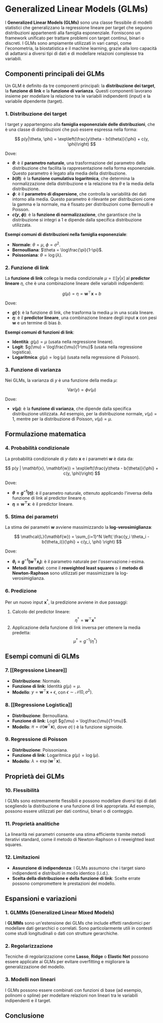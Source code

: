 # Generalized Linear Models (GLMs)

I **Generalized Linear Models (GLMs)** sono una classe flessibile di modelli statistici che generalizzano la regressione lineare per target che seguono distribuzioni appartenenti alla famiglia esponenziale. Forniscono un framework unificato per trattare problemi con target continui, binari o discreti. I GLMs sono ampiamente utilizzati in vari campi, come l'econometria, la biostatistica e il machine learning, grazie alla loro capacità di adattarsi a diversi tipi di dati e di modellare relazioni complesse tra variabili.

## Componenti principali dei GLMs

Un GLM è definito da tre componenti principali: la **distribuzione dei target**, la **funzione di link** e la **funzione di varianza**. Questi componenti lavorano insieme per modellare la relazione tra le variabili indipendenti (input) e la variabile dipendente (target).

### 1. Distribuzione dei target

I target $y$ appartengono alla **famiglia esponenziale delle distribuzioni**, che è una classe di distribuzioni che può essere espressa nella forma:

$$
p(y|\theta, \phi) = \exp\left(\frac{y\theta - b(\theta)}{\phi} + c(y, \phi)\right)
$$

Dove:
- **$\theta$**: è il **parametro naturale**, una trasformazione del parametro della distribuzione che facilita la rappresentazione nella forma esponenziale. Questo parametro è legato alla media della distribuzione.
- **$b(\theta)$**: è la **funzione cumulativa logaritmica**, che determina la normalizzazione della distribuzione e la relazione tra $\theta$ e la media della distribuzione.
- **$\phi$**: è il **parametro di dispersione**, che controlla la variabilità dei dati intorno alla media. Questo parametro è rilevante per distribuzioni come la gamma e la normale, ma è fissato per distribuzioni come Bernoulli e Poisson.
- **$c(y, \phi)$**: è la **funzione di normalizzazione**, che garantisce che la distribuzione si integri a 1 e dipende dalla specifica distribuzione utilizzata.

**Esempi comuni di distribuzioni nella famiglia esponenziale**:
- **Normale**: $\theta = \mu$, $\phi = \sigma^2$.
- **Bernoulliana**: $\theta = \log\frac{\pi}{1-\pi}$.
- **Poissoniana**: $\theta = \log(\lambda)$.

### 2. Funzione di link

La **funzione di link** collega la media condizionale $\mu = \mathbb{E}[y|x]$ al **predictor lineare** $\eta$, che è una combinazione lineare delle variabili indipendenti:

$$
g(\mu) = \eta = \mathbf{w}^\top \mathbf{x} + b
$$

Dove:
- **$g(\cdot)$**: è la funzione di link, che trasforma la media $\mu$ in una scala lineare.
- **$\eta$**: è il **predictor lineare**, una combinazione lineare degli input $\mathbf{x}$ con pesi $\mathbf{w}$ e un termine di bias $b$.

**Esempi comuni di funzioni di link**:
- **Identità**: $g(\mu) = \mu$ (usata nella regressione lineare).
- **Logit**: $g(\mu) = \log\frac{\mu}{1-\mu}$ (usata nella regressione logistica).
- **Logaritmica**: $g(\mu) = \log(\mu)$ (usata nella regressione di Poisson).

### 3. Funzione di varianza

Nei GLMs, la varianza di $y$ è una funzione della media $\mu$:

$$
\text{Var}(y) = \phi v(\mu)
$$

Dove:
- **$v(\mu)$**: è la **funzione di varianza**, che dipende dalla specifica distribuzione utilizzata. Ad esempio, per la distribuzione normale, $v(\mu) = 1$, mentre per la distribuzione di Poisson, $v(\mu) = \mu$.

## Formulazione matematica

### 4. Probabilità condizionale

La probabilità condizionale di $y$ dato $\mathbf{x}$ e i parametri $\mathbf{w}$ è data da:

$$
p(y | \mathbf{x}, \mathbf{w}) = \exp\left(\frac{y\theta - b(\theta)}{\phi} + c(y, \phi)\right)
$$

Dove:
- **$\theta = g^{-1}(\eta)$**: è il parametro naturale, ottenuto applicando l'inversa della funzione di link al predictor lineare $\eta$.
- **$\eta = \mathbf{w}^\top \mathbf{x}$**: è il predictor lineare.

### 5. Stima dei parametri

La stima dei parametri $\mathbf{w}$ avviene massimizzando la **log-verosimiglianza**:

$$
\mathcal{L}(\mathbf{w}) = \sum_{i=1}^N \left( \frac{y_i \theta_i - b(\theta_i)}{\phi} + c(y_i, \phi) \right)
$$

Dove:
- **$\theta_i = g^{-1}(\mathbf{w}^\top \mathbf{x}_i)$**: è il parametro naturale per l'osservazione $i$-esima.
- **Metodi iterativi**: come il **reweighted least squares** o il **metodo di Newton-Raphson** sono utilizzati per massimizzare la log-verosimiglianza.

### 6. Predizione

Per un nuovo input $\mathbf{x}^*$, la predizione avviene in due passaggi:
1. Calcolo del predictor lineare:
   $$
   \eta^* = \mathbf{w}^\top \mathbf{x}^*
   $$
2. Applicazione della funzione di link inversa per ottenere la media predetta:
   $$
   \mu^* = g^{-1}(\eta^*)
   $$

## Esempi comuni di GLMs

### 7. [[Regressione Lineare]]

- **Distribuzione**: Normale.
- **Funzione di link**: Identità $g(\mu) = \mu$.
- **Modello**: $y = \mathbf{w}^\top \mathbf{x} + \epsilon$, con $\epsilon \sim \mathcal{N}(0, \sigma^2)$.

### 8. [[Regressione Logistica]]

- **Distribuzione**: Bernoulliana.
- **Funzione di link**: Logit $g(\mu) = \log\frac{\mu}{1-\mu}$.
- **Modello**: $\pi = \sigma(\mathbf{w}^\top \mathbf{x})$, dove $\sigma(\cdot)$ è la funzione sigmoide.

### 9. Regressione di Poisson

- **Distribuzione**: Poissoniana.
- **Funzione di link**: Logaritmica $g(\mu) = \log(\mu)$.
- **Modello**: $\lambda = \exp(\mathbf{w}^\top \mathbf{x})$.

## Proprietà dei GLMs

### 10. Flessibilità

I GLMs sono estremamente flessibili e possono modellare diversi tipi di dati scegliendo la distribuzione e una funzione di link appropriata. Ad esempio, possono essere utilizzati per dati continui, binari o di conteggio.

### 11. Proprietà analitiche

La linearità nei parametri consente una stima efficiente tramite metodi iterativi standard, come il metodo di Newton-Raphson o il reweighted least squares.

### 12. Limitazioni

- **Assunzione di indipendenza**: I GLMs assumono che i target siano indipendenti e distribuiti in modo identico (i.i.d.).
- **Scelta della distribuzione e della funzione di link**: Scelte errate possono compromettere le prestazioni del modello.

## Espansioni e variazioni

### 1. GLMMs (Generalized Linear Mixed Models)

I **GLMMs** sono un'estensione dei GLMs che include effetti randomici per modellare dati gerarchici o correlati. Sono particolarmente utili in contesti come studi longitudinali o dati con strutture gerarchiche.

### 2. Regolarizzazione

Tecniche di regolarizzazione come **Lasso**, **Ridge** o **Elastic Net** possono essere applicate ai GLMs per evitare overfitting e migliorare la generalizzazione del modello.

### 3. Modelli non lineari

I GLMs possono essere combinati con funzioni di base (ad esempio, polinomi o spline) per modellare relazioni non lineari tra le variabili indipendenti e il target.

## Conclusione

